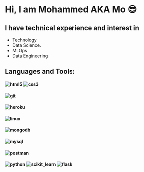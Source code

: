 # Hi, I am Mohammed AKA Mo 😎
## I have technical experience and interest in 
+ Technology
+ Data Science.
+ MLOps
+ Data Engineering

## Languages and Tools:

#### ![html5](https://octodex.github.com/images/minion.png) ![css3](https://octodex.github.com/images/minion.png)
#### ![git](https://octodex.github.com/images/minion.png)
#### ![heroku](https://octodex.github.com/images/minion.png)
#### ![linux](https://octodex.github.com/images/minion.png)
#### ![mongodb](https://octodex.github.com/images/minion.png)
#### ![mysql](https://octodex.github.com/images/minion.png)
#### ![postman](https://octodex.github.com/images/minion.png)
#### ![python](https://octodex.github.com/images/minion.png) ![scikit_learn](https://octodex.github.com/images/minion.png) ![flask](https://octodex.github.com/images/minion.png)

